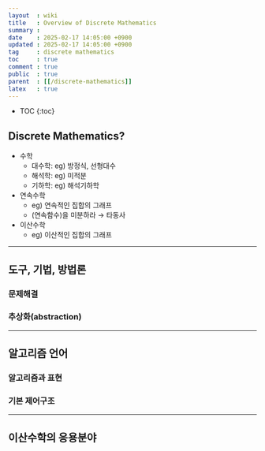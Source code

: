 ```yaml
---
layout  : wiki
title   : Overview of Discrete Mathematics
summary : 
date    : 2025-02-17 14:05:00 +0900
updated : 2025-02-17 14:05:00 +0900
tag     : discrete mathematics
toc     : true
comment : true
public  : true
parent  : [[/discrete-mathematics]]
latex   : true
---
```

* TOC
{:toc}

## Discrete Mathematics?

- 수학
    - 대수학: eg) 방정식, 선형대수
    - 해석학: eg) 미적분
    - 기하학: eg) 해석기하학
- 연속수학
    - eg) 연속적인 집합의 그래프
    - (연속함수)을 미분하라 &rarr; 타동사
- 이산수학
    - eg) 이산적인 집합의 그래프

---

## 도구, 기법, 방법론
### 문제해결
### 추상화(abstraction)

---

## 알고리즘 언어
### 알고리즘과 표현
### 기본 제어구조

---

## 이산수학의 응용분야